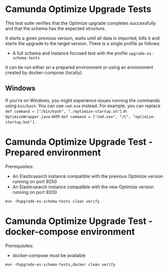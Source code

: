 # Camunda Optimize Upgrade Tests

This test suite verifies that the Optimize upgrade completes successfully and that the schema has the expected structure.

It starts a given previous version, waits until all data is imported, kills it and starts the upgrade to the target version.
There is a single profile as follows:
- A full schema and instance focused test with the profile `upgrade-es-schema-tests`

It can be run either on a prepared environment or using an environment created by docker-compose (locally).

## Windows

If you're on Windows, you might experience issues running the commands using `bin/bash`. You can use `cmd.exe` instead.
For example, you can replace `def command = ["/bin/bash", "./optimize-startup.sh"]` in `OptimizeWrapper.java` with
`def command = ["cmd.exe", "/C", "optimize-startup.bat"]`.

# Camunda Optimize Upgrade Test - Prepared environment

Prerequisites:
* An Elasticsearch instance compatible with the previous Optimize version running on port 9250
* An Elasticsearch instance compatible with the new Optimize version running on port 9200

```
mvn -Pupgrade-es-schema-tests clean verify
```

# Camunda Optimize Upgrade Test - docker-compose environment

Prerequisites:
* docker-compose must be available

```
mvn -Pupgrade-es-schema-tests,docker clean verify
```

